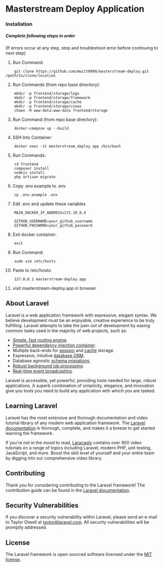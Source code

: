 # Masterstream Deploy Application

### Installation 
##### Complete following steps in order 
(If errors occur at any step, stop and troubleshoot error before continuing to next step)

1. Run Command: 

```
    git clone https://github.com/mwitt9999/masterstream-deploy.git /path/to/clone/location
```

2. Run Commands (from repo base directory):
```
    mkdir -p frontend/storage/logs
    mkdir -p frontend/storage/framework
    mkdir -p frontend/storage/cache
    mkdir -p frontend/storage/views
    chown -R www-data:www-data frontend/storage   
```

3. Run Command (from repo base directory):

```
    docker-compose up --build
```

4. SSH Into Container:

```
    docker exec -it masterstream_deploy_app /bin/bash
```

5. Run Commands:

```
    cd frontend
    composer install 
    nodejs install
    php artisan migrate
```

6. Copy .env.example to .env

```
    cp .env.example .env
```

7. Edit .env and update these variables

```
    MAIN_DOCKER_IP_ADDRESS=172.19.0.4

    GITHUB_USERNAME=your_github_username
    GITHUB_PASSWORD=your_github_password
```

8. Exit docker container:

```
    exit
```

9. Run Command:

```
    sudo vim /etc/hosts
```

10. Paste to /etc/hosts:

```
    127.0.0.1 masterstream-deploy.app
```

11. visit masterstream-deploy.app in browser

## About Laravel

Laravel is a web application framework with expressive, elegant syntax. We believe development must be an enjoyable, creative experience to be truly fulfilling. Laravel attempts to take the pain out of development by easing common tasks used in the majority of web projects, such as:

- [Simple, fast routing engine](https://laravel.com/docs/routing).
- [Powerful dependency injection container](https://laravel.com/docs/container).
- Multiple back-ends for [session](https://laravel.com/docs/session) and [cache](https://laravel.com/docs/cache) storage.
- Expressive, intuitive [database ORM](https://laravel.com/docs/eloquent).
- Database agnostic [schema migrations](https://laravel.com/docs/migrations).
- [Robust background job processing](https://laravel.com/docs/queues).
- [Real-time event broadcasting](https://laravel.com/docs/broadcasting).

Laravel is accessible, yet powerful, providing tools needed for large, robust applications. A superb combination of simplicity, elegance, and innovation give you tools you need to build any application with which you are tasked.

## Learning Laravel

Laravel has the most extensive and thorough documentation and video tutorial library of any modern web application framework. The [Laravel documentation](https://laravel.com/docs) is thorough, complete, and makes it a breeze to get started learning the framework.

If you're not in the mood to read, [Laracasts](https://laracasts.com) contains over 900 video tutorials on a range of topics including Laravel, modern PHP, unit testing, JavaScript, and more. Boost the skill level of yourself and your entire team by digging into our comprehensive video library.

## Contributing

Thank you for considering contributing to the Laravel framework! The contribution guide can be found in the [Laravel documentation](http://laravel.com/docs/contributions).

## Security Vulnerabilities

If you discover a security vulnerability within Laravel, please send an e-mail to Taylor Otwell at taylor@laravel.com. All security vulnerabilities will be promptly addressed.

## License

The Laravel framework is open-sourced software licensed under the [MIT license](http://opensource.org/licenses/MIT).
